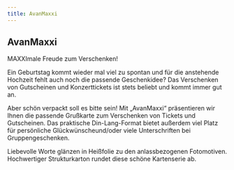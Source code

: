 ```yaml
---
title: AvanMaxxi
---
```

## AvanMaxxi

MAXXImale Freude zum Verschenken!

Ein Geburtstag kommt wieder mal viel zu spontan und für die anstehende Hochzeit fehlt auch noch die passende
Geschenkidee? Das Verschenken von Gutscheinen und Konzerttickets ist stets beliebt und kommt immer gut an.

Aber schön verpackt soll es bitte sein! Mit „AvanMaxxi“ präsentieren wir Ihnen die passende Grußkarte zum Verschenken von Tickets und Gutscheinen. Das praktische Din-Lang-Format bietet außerdem viel Platz für persönliche Glückwünscheund/oder viele Unterschriften bei Gruppengeschenken.

Liebevolle Worte glänzen in Heißfolie zu den anlassbezogenen Fotomotiven. Hochwertiger Strukturkarton rundet diese schöne Kartenserie ab.
